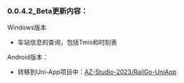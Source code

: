 ### 0.0.4.2_Beta更新内容：

Windows版本

- 车站信息的查询，包括Tmis和时刻表

Android版本：

- 转移到Uni-App项目中：[AZ-Studio-2023/RailGo-UniApp](https://github.com/AZ-Studio-2023/RailGo-UniApp)

